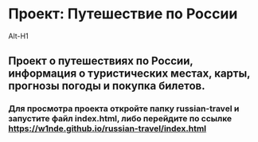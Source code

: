 # Проект: Путешествие по России

Alt-H1

## Проект о путешествиях по России, информация о туристических местах, карты, прогнозы погоды и покупка билетов.

### Для просмотра проекта откройте папку russian-travel и запустите файл index.html, либо перейдите по ссылке https://w1nde.github.io/russian-travel/index.html